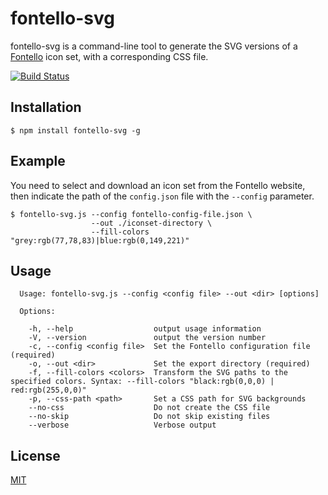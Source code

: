 # fontello-svg

fontello-svg is a command-line tool to generate the SVG versions of a [Fontello](http://fontello.com/) icon set, with a corresponding CSS file.

[![Build Status](https://travis-ci.org/bpierre/fontello-svg.png?branch=master)](https://travis-ci.org/bpierre/fontello-svg)

## Installation

```shell
$ npm install fontello-svg -g
```

## Example

You need to select and download an icon set from the Fontello website, then indicate the path of the `config.json` file with the `--config` parameter.

```shell
$ fontello-svg.js --config fontello-config-file.json \
                  --out ./iconset-directory \
                  --fill-colors "grey:rgb(77,78,83)|blue:rgb(0,149,221)"
```

## Usage

```shell
  Usage: fontello-svg.js --config <config file> --out <dir> [options]

  Options:

    -h, --help                  output usage information
    -V, --version               output the version number
    -c, --config <config file>  Set the Fontello configuration file (required)
    -o, --out <dir>             Set the export directory (required)
    -f, --fill-colors <colors>  Transform the SVG paths to the specified colors. Syntax: --fill-colors "black:rgb(0,0,0) | red:rgb(255,0,0)"
    -p, --css-path <path>       Set a CSS path for SVG backgrounds
    --no-css                    Do not create the CSS file
    --no-skip                   Do not skip existing files
    --verbose                   Verbose output
```

## License

[MIT](http://pierre.mit-license.org/)
